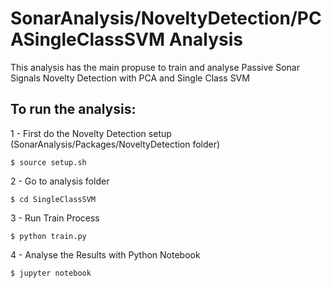 # SonarAnalysis/NoveltyDetection/PCASingleClassSVM Analysis

This analysis has the main propuse to train and analyse Passive Sonar Signals Novelty Detection with PCA and Single Class SVM

## To run the analysis:

1 - First do the Novelty Detection setup (SonarAnalysis/Packages/NoveltyDetection folder)
```
$ source setup.sh
```

2 - Go to analysis folder
```
$ cd SingleClassSVM
```

3 - Run Train Process
```
$ python train.py
```

4 - Analyse the Results with Python Notebook
```
$ jupyter notebook
```

